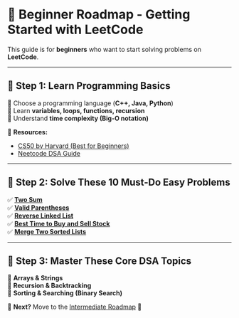 # 🚀 Beginner Roadmap - Getting Started with LeetCode  

This guide is for **beginners** who want to start solving problems on **LeetCode**.  

---

## **📌 Step 1: Learn Programming Basics**  
🔹 Choose a programming language (**C++, Java, Python**)  
🔹 Learn **variables, loops, functions, recursion**  
🔹 Understand **time complexity (Big-O notation)**  

📜 **Resources:**  
- [CS50 by Harvard (Best for Beginners)](https://cs50.harvard.edu/)  
- [Neetcode DSA Guide](https://neetcode.io/)  

---

## **📌 Step 2: Solve These 10 Must-Do Easy Problems**  
✅ **[Two Sum](https://leetcode.com/problems/two-sum/)**  
✅ **[Valid Parentheses](https://leetcode.com/problems/valid-parentheses/)**  
✅ **[Reverse Linked List](https://leetcode.com/problems/reverse-linked-list/)**  
✅ **[Best Time to Buy and Sell Stock](https://leetcode.com/problems/best-time-to-buy-and-sell-stock/)**  
✅ **[Merge Two Sorted Lists](https://leetcode.com/problems/merge-two-sorted-lists/)**  

---

## **📌 Step 3: Master These Core DSA Topics**  
🔹 **Arrays & Strings**  
🔹 **Recursion & Backtracking**  
🔹 **Sorting & Searching (Binary Search)**  

📜 **Next?** Move to the [Intermediate Roadmap](./Intermediate.md) 🚀  


